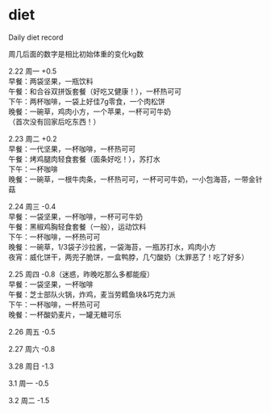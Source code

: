 # diet
Daily diet record

周几后面的数字是相比初始体重的变化kg数


2.22 周一 +0.5  
早餐：两袋坚果，一瓶饮料  
午餐：和合谷双拼饭套餐（好吃又健康！），一杯热可可  
下午：两杯咖啡，一袋上好佳7g零食，一个肉松饼  
晚餐：一碗草，鸡肉小方，一个苹果，一杯可可牛奶  
（首次没有回家后吃东西！）


2.23 周二 +0.2  
早餐：一代坚果，一杯咖啡，一杯热可可  
午餐：烤鸡腿肉轻食套餐（面条好吃！），苏打水  
下午：一杯咖啡  
晚餐：一碗草，一根牛肉条，一杯热可可，一杯可可牛奶，一小包海苔，一带金针菇


2.24 周三 -0.4  
早餐：一袋坚果，一杯咖啡，一杯可可牛奶  
午餐：黑椒鸡胸轻食套餐（一般），运动饮料  
下午：一杯咖啡，一杯热可可  
晚餐：一碗草，1/3袋子沙拉酱，一袋海苔，一瓶苏打水，鸡肉小方  
夜宵：威化饼干，两兜子脆饼，一盒鸭脖，几勺酸奶（太罪恶了！吃了好多）  

2.25 周四 -0.8（迷惑，昨晚吃那么多都能瘦）  
早餐：一袋坚果，一杯咖啡  
午餐：芝士部队火锅，炸鸡，麦当劳鳕鱼块&巧克力派  
下午：一杯咖啡，一杯热可可  
晚餐：一杯酸奶麦片，一罐无糖可乐  

2.26 周五 -0.5

2.27 周六 -0.8  

3.28 周日 -1.3  

3.1  周一 -0.5  

3.2  周二 -1.5  



 
